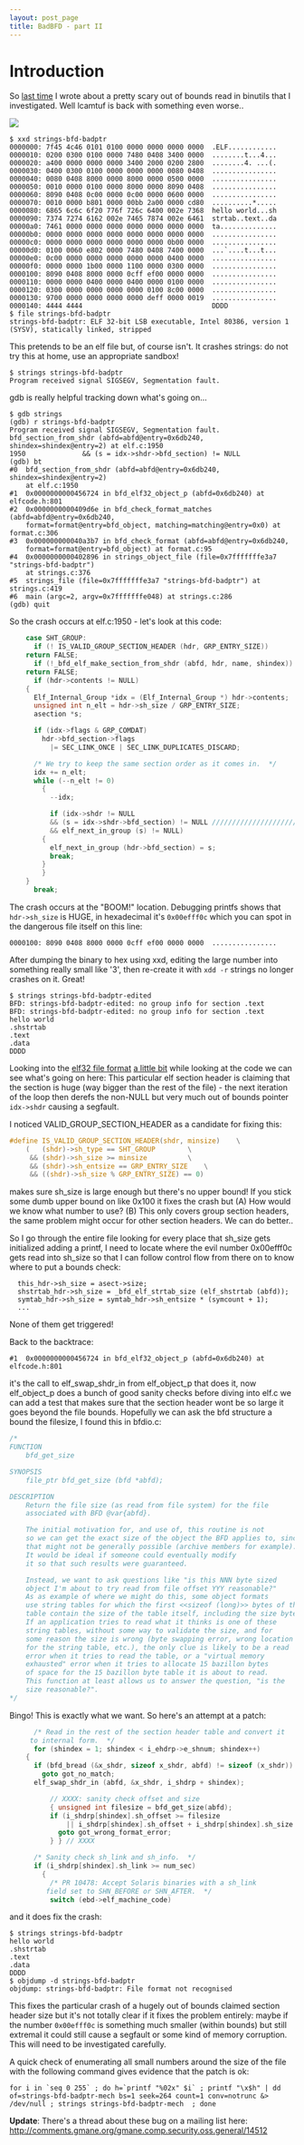 ```yaml
---
layout: post_page
title: BadBFD - part II
---
```


Introduction
===========

So [last time](https://github.com/orchid-hybrid/orchid-hybrid.github.io/blob/master/_posts/2014-10-20-bufgix-in-binutils.md) I wrote about a pretty scary out of bounds read in binutils that I investigated. Well lcamtuf is back with something even worse..

<img src="http://i.imgur.com/6TvwhWe.png" />

```
$ xxd strings-bfd-badptr 
0000000: 7f45 4c46 0101 0100 0000 0000 0000 0000  .ELF............
0000010: 0200 0300 0100 0000 7480 0408 3400 0000  ........t...4...
0000020: a400 0000 0000 0000 3400 2000 0200 2800  ........4. ...(.
0000030: 0400 0300 0100 0000 0000 0000 0080 0408  ................
0000040: 0080 0408 8000 0000 8000 0000 0500 0000  ................
0000050: 0010 0000 0100 0000 8000 0000 8090 0408  ................
0000060: 8090 0408 0c00 0000 0c00 0000 0600 0000  ................
0000070: 0010 0000 b801 0000 00bb 2a00 0000 cd80  ..........*.....
0000080: 6865 6c6c 6f20 776f 726c 6400 002e 7368  hello world...sh
0000090: 7374 7274 6162 002e 7465 7874 002e 6461  strtab..text..da
00000a0: 7461 0000 0000 0000 0000 0000 0000 0000  ta..............
00000b0: 0000 0000 0000 0000 0000 0000 0000 0000  ................
00000c0: 0000 0000 0000 0000 0000 0000 0b00 0000  ................
00000d0: 0100 0060 e802 0000 7480 0408 7400 0000  ...`....t...t...
00000e0: 0c00 0000 0000 0000 0000 0000 0400 0000  ................
00000f0: 0000 0000 1b00 0000 1100 0000 0300 0000  ................
0000100: 8090 0408 8000 0000 0cff ef00 0000 0000  ................
0000110: 0000 0000 0400 0000 0400 0000 0100 0000  ................
0000120: 0300 0000 0000 0000 0000 0100 8c00 0000  ................
0000130: 9700 0000 0000 0000 0000 deff 0000 0019  ................
0000140: 4444 4444                                DDDD
$ file strings-bfd-badptr 
strings-bfd-badptr: ELF 32-bit LSB executable, Intel 80386, version 1 (SYSV), statically linked, stripped
```

This pretends to be an elf file but, of course isn't. It crashes strings: do not try this at home, use an appropriate sandbox!

```
$ strings strings-bfd-badptr
Program received signal SIGSEGV, Segmentation fault.
```

gdb is really helpful tracking down what's going on...

```
$ gdb strings
(gdb) r strings-bfd-badptr
Program received signal SIGSEGV, Segmentation fault.
bfd_section_from_shdr (abfd=abfd@entry=0x6db240, shindex=shindex@entry=2) at elf.c:1950
1950			  && (s = idx->shdr->bfd_section) != NULL
(gdb) bt
#0  bfd_section_from_shdr (abfd=abfd@entry=0x6db240, shindex=shindex@entry=2)
    at elf.c:1950
#1  0x0000000000456724 in bfd_elf32_object_p (abfd=0x6db240) at elfcode.h:801
#2  0x0000000000409d6e in bfd_check_format_matches (abfd=abfd@entry=0x6db240, 
    format=format@entry=bfd_object, matching=matching@entry=0x0) at format.c:306
#3  0x000000000040a3b7 in bfd_check_format (abfd=abfd@entry=0x6db240, 
    format=format@entry=bfd_object) at format.c:95
#4  0x0000000000402896 in strings_object_file (file=0x7fffffffe3a7 "strings-bfd-badptr")
    at strings.c:376
#5  strings_file (file=0x7fffffffe3a7 "strings-bfd-badptr") at strings.c:419
#6  main (argc=2, argv=0x7fffffffe048) at strings.c:286
(gdb) quit
```

So the crash occurs at elf.c:1950 - let's look at this code:

```c
    case SHT_GROUP:
      if (! IS_VALID_GROUP_SECTION_HEADER (hdr, GRP_ENTRY_SIZE))
	return FALSE;
      if (!_bfd_elf_make_section_from_shdr (abfd, hdr, name, shindex))
	return FALSE;
      if (hdr->contents != NULL)
	{
	  Elf_Internal_Group *idx = (Elf_Internal_Group *) hdr->contents;
	  unsigned int n_elt = hdr->sh_size / GRP_ENTRY_SIZE;
	  asection *s;

	  if (idx->flags & GRP_COMDAT)
	    hdr->bfd_section->flags
	      |= SEC_LINK_ONCE | SEC_LINK_DUPLICATES_DISCARD;

	  /* We try to keep the same section order as it comes in.  */
	  idx += n_elt;
	  while (--n_elt != 0)
	    {
	      --idx;

	      if (idx->shdr != NULL
		  && (s = idx->shdr->bfd_section) != NULL ///////////////////// BOOM!
		  && elf_next_in_group (s) != NULL)
		{
		  elf_next_in_group (hdr->bfd_section) = s;
		  break;
		}
	    }
	}
      break;
```

The crash occurs at the "BOOM!" location. Debugging printfs shows that `hdr->sh_size` is HUGE, in hexadecimal it's `0x00efff0c` which you can spot in the dangerous file itself on this line:

`0000100: 8090 0408 8000 0000 0cff ef00 0000 0000  ................`

After dumping the binary to hex using xxd, editing the large number into something really small like '3', then re-create it with `xdd -r` strings no longer crashes on it. Great!

```
$ strings strings-bfd-badptr-edited
BFD: strings-bfd-badptr-edited: no group info for section .text
BFD: strings-bfd-badptr-edited: no group info for section .text
hello world
.shstrtab
.text
.data
DDDD
```

Looking into the [elf32 file format](http://www.bottomupcs.com/elf.html) [a little bit](http://www.skyfree.org/linux/references/ELF_Format.pdf) while looking at the code we can see what's going on here: This particular elf section header is claiming that the section is huge (way bigger than the rest of the file) - the next iteration of the loop then derefs the non-NULL but very much out of bounds pointer `idx->shdr` causing a segfault.

I noticed VALID_GROUP_SECTION_HEADER as a candidate for fixing this:

```c
#define IS_VALID_GROUP_SECTION_HEADER(shdr, minsize)	\
	(   (shdr)->sh_type == SHT_GROUP		\
	 && (shdr)->sh_size >= minsize			\
	 && (shdr)->sh_entsize == GRP_ENTRY_SIZE	\
	 && ((shdr)->sh_size % GRP_ENTRY_SIZE) == 0)
```

makes sure sh_size is large enough but there's no upper bound! If you stick some dumb upper bound on like 0x100 it fixes the crash but (A) How would we know what number to use? (B) This only covers group section headers, the same problem might occur for other section headers. We can do better..

So I go through the entire file looking for every place that sh_size gets initialized adding a printf, I need to locate where the evil number 0x00efff0c gets read into sh_size so that I can follow control flow from there on to know where to put a bounds check:

```
  this_hdr->sh_size = asect->size;
  shstrtab_hdr->sh_size = _bfd_elf_strtab_size (elf_shstrtab (abfd));
  symtab_hdr->sh_size = symtab_hdr->sh_entsize * (symcount + 1);
  ...
```

None of them get triggered!

Back to the backtrace: 

```
#1  0x0000000000456724 in bfd_elf32_object_p (abfd=0x6db240) at elfcode.h:801
```

it's the call to elf_swap_shdr_in from elf_object_p that does it, now elf_object_p does a bunch of good sanity checks before diving into elf.c we can add a test that makes sure that the section header wont be so large it goes beyond the file bounds. Hopefully we can ask the bfd structure a bound the filesize, I found this in bfdio.c:

```c
/*
FUNCTION
	bfd_get_size

SYNOPSIS
	file_ptr bfd_get_size (bfd *abfd);

DESCRIPTION
	Return the file size (as read from file system) for the file
	associated with BFD @var{abfd}.

	The initial motivation for, and use of, this routine is not
	so we can get the exact size of the object the BFD applies to, since
	that might not be generally possible (archive members for example).
	It would be ideal if someone could eventually modify
	it so that such results were guaranteed.

	Instead, we want to ask questions like "is this NNN byte sized
	object I'm about to try read from file offset YYY reasonable?"
	As as example of where we might do this, some object formats
	use string tables for which the first <<sizeof (long)>> bytes of the
	table contain the size of the table itself, including the size bytes.
	If an application tries to read what it thinks is one of these
	string tables, without some way to validate the size, and for
	some reason the size is wrong (byte swapping error, wrong location
	for the string table, etc.), the only clue is likely to be a read
	error when it tries to read the table, or a "virtual memory
	exhausted" error when it tries to allocate 15 bazillon bytes
	of space for the 15 bazillon byte table it is about to read.
	This function at least allows us to answer the question, "is the
	size reasonable?".
*/
```

Bingo! This is exactly what we want. So here's an attempt at a patch:

```c
      /* Read in the rest of the section header table and convert it
	 to internal form.  */
      for (shindex = 1; shindex < i_ehdrp->e_shnum; shindex++)
	{
	  if (bfd_bread (&x_shdr, sizeof x_shdr, abfd) != sizeof (x_shdr))
	    goto got_no_match;
	  elf_swap_shdr_in (abfd, &x_shdr, i_shdrp + shindex);

          // XXXX: sanity check offset and size
          { unsigned int filesize = bfd_get_size(abfd);
          if (i_shdrp[shindex].sh_offset >= filesize
              || i_shdrp[shindex].sh_offset + i_shdrp[shindex].sh_size >= filesize) {
            goto got_wrong_format_error;
          } } // XXXX

	  /* Sanity check sh_link and sh_info.  */
	  if (i_shdrp[shindex].sh_link >= num_sec)
	    {
	      /* PR 10478: Accept Solaris binaries with a sh_link
		 field set to SHN_BEFORE or SHN_AFTER.  */
	      switch (ebd->elf_machine_code)
```

and it does fix the crash:

```
$ strings strings-bfd-badptr
hello world
.shstrtab
.text
.data
DDDD
$ objdump -d strings-bfd-badptr
objdump: strings-bfd-badptr: File format not recognised
```

This fixes the particular crash of a hugely out of bounds claimed section header size but it's not totally clear if it fixes the problem entirely: maybe if the number `0x00efff0c` is something much smaller (within bounds) but still extremal it could still cause a segfault or some kind of memory corruption. This will need to be investigated carefully.

A quick check of enumerating all small numbers around the size of the file with the following command gives evidence that the patch is ok:

```
for i in `seq 0 255` ; do h=`printf "%02x" $i` ; printf "\x$h" | dd of=strings-bfd-badptr-mech bs=1 seek=264 count=1 conv=notrunc &> /dev/null ; strings strings-bfd-badptr-mech  ; done
```


**Update**: There's a thread about these bug on a mailing list here: http://comments.gmane.org/gmane.comp.security.oss.general/14512
